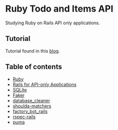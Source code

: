 # Ruby Todo and Items API
Studying Ruby on Rails API only applications.

## Tutorial
Tutorial found in this [blog](https://scotch.io/tutorials/build-a-restful-json-api-with-rails-5-part-one).

## Table of contents
- [Ruby](https://www.ruby-lang.org/en/)
- [Rails for API-only Applications](http://guides.rubyonrails.org/api_app.html)
- [SQLite](https://www.sqlite.org/index.html)
- [Faker](https://github.com/stympy/faker)
- [database_cleaner](https://github.com/DatabaseCleaner/database_cleaner)
- [shoulda-matchers](https://github.com/thoughtbot/shoulda-matchers)
- [factory_bot_rails](https://github.com/thoughtbot/factory_bot_rails)
- [rspec-rails](https://github.com/rspec/rspec-rails)
- [puma](https://github.com/puma/puma)
